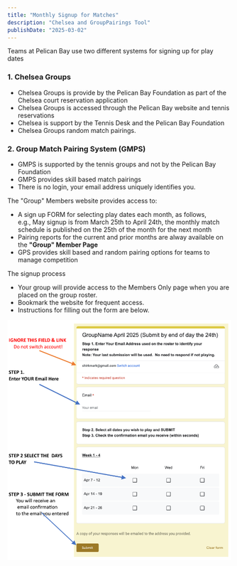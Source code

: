 ```yaml
---
title: "Monthly Signup for Matches"
description: "Chelsea and GroupPairings Tool"
publishDate: "2025-03-02"
---
```


Teams at Pelican Bay use two different systems for signing up for play dates

### 1. Chelsea Groups

- Chelsea Groups is provide by the Pelican Bay Foundation as part of the Chelsea court reservation application
- Chelsea Groups is accessed through the Pelican Bay website and tennis reservations
- Chelsea is support by the Tennis Desk and the Pelican Bay Foundation
- Chelsea Groups random match pairings.

### 2. Group Match Pairing System (GMPS) 
- GMPS is supported by the tennis groups and not by the Pelican Bay Foundation
- GMPS provides skill based match pairings
- There is no login, your email address uniquely identifies you.

The "Group" Members website provides access to:
- A sign up FORM for selecting play dates each month, as follows,\
  e.g., May signup is from March 25th to April 24th, the monthly match schedule is published on the 25th of the month for the next month
- Pairing reports for the current and prior months are alway available on the **"Group" Member Page**
- GPS provides skill based and random pairing options for teams to manage competition
  
The signup process
- Your group will provide access to the Members Only page when you are placed on the group roster.
- Bookmark the website for frequent access.
- Instructions for filling out the form are below.

![Instruction for Signup Form](/page/_images/form-instructions.png)
  
